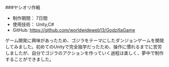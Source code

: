 ###ヤシオリ作戦
* 制作期間： 7日間
* 使用技術： Unity,C#
* GitHub: https://github.com/worldwideweb13/GodzillaGame

ゲーム開発に興味があったため、ゴジラをテーマにしたダンジョンゲームを開発してみました。初めてのUnityで完全独学だったため、操作に慣れるまでに苦労しましたが、自分でゴジラのアクションを作っていく過程は楽しく、夢中で制作することができました。
